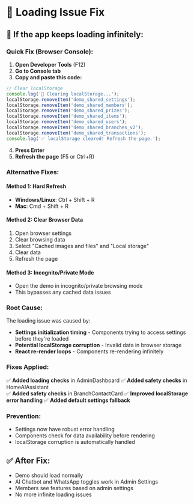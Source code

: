 # 🔧 Loading Issue Fix

## 🚨 If the app keeps loading infinitely:

### **Quick Fix (Browser Console):**
1. **Open Developer Tools** (F12)
2. **Go to Console tab**
3. **Copy and paste this code:**

```javascript
// Clear localStorage
console.log('🧹 Clearing localStorage...');
localStorage.removeItem('demo_shared_settings');
localStorage.removeItem('demo_shared_members');
localStorage.removeItem('demo_shared_prizes');
localStorage.removeItem('demo_shared_items');
localStorage.removeItem('demo_shared_users');
localStorage.removeItem('demo_shared_branches_v2');
localStorage.removeItem('demo_shared_transactions');
console.log('✅ localStorage cleared! Refresh the page.');
```

4. **Press Enter**
5. **Refresh the page** (F5 or Ctrl+R)

### **Alternative Fixes:**

#### **Method 1: Hard Refresh**
- **Windows/Linux**: Ctrl + Shift + R
- **Mac**: Cmd + Shift + R

#### **Method 2: Clear Browser Data**
1. Open browser settings
2. Clear browsing data
3. Select "Cached images and files" and "Local storage"
4. Clear data
5. Refresh the page

#### **Method 3: Incognito/Private Mode**
- Open the demo in incognito/private browsing mode
- This bypasses any cached data issues

### **Root Cause:**
The loading issue was caused by:
- **Settings initialization timing** - Components trying to access settings before they're loaded
- **Potential localStorage corruption** - Invalid data in browser storage
- **React re-render loops** - Components re-rendering infinitely

### **Fixes Applied:**
✅ **Added loading checks** in AdminDashboard
✅ **Added safety checks** in HomeAIAssistant  
✅ **Added safety checks** in BranchContactCard
✅ **Improved localStorage error handling**
✅ **Added default settings fallback**

### **Prevention:**
- Settings now have robust error handling
- Components check for data availability before rendering
- localStorage corruption is automatically handled

## ✅ **After Fix:**
- Demo should load normally
- AI Chatbot and WhatsApp toggles work in Admin Settings
- Members see features based on admin settings
- No more infinite loading issues